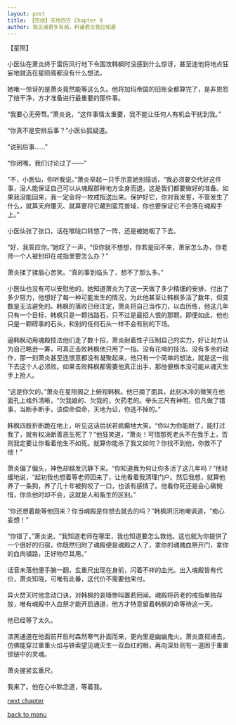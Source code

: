 ```yaml
---
layout: post
title: 【完结】天地四方 Chapter 9
author: 我见诸君多有病，料诸君见我应如是
---
```




【星陨】<br><br>小医仙在萧炎终于雷厉风行地下令围攻韩枫时没感到什么惊讶，甚至连他将地点狂妄地就选在星陨阁都没有什么想法。<br><br>她唯一惊讶的是萧炎竟然能等这么久。他将加玛帝国的旧账全都算完了，是非恩怨了结干净，方才准备进行最重要的那件事。<br><br>“我要心无旁骛。”萧炎说，“这件事情太重要，我不能让任何人有机会干扰到我。”<br><br>“你真不是安排后事？”小医仙狐疑道。<br><br>“说到后事……”<br><br>“你闭嘴。我们讨论过了——”<br><br>“不，小医仙，你听我说。”萧炎举起一只手示意她别插话，“我必须要交代好这件事，没人能保证自己可以从魂殿那种地方全身而退，这是我们都要做好的准备。如果我没能回来，我一定会将一枚戒指送出来。保护好它，你对我发誓，不管发生了什么，就算天府覆灭、就算要将它藏到蛮荒兽域，你也要保证它不会落在魂殿手上。”<br><br>小医仙张了张口，话在喉咙口转悠了一阵，还是被她咽了下去。<br><br>“好，我答应你。”她叹了一声，“但你就不想想，你若是回不来，萧家怎么办，你老师一个人被封印在戒指里要怎么办？”<br><br>萧炎揉了揉眉心苦笑。“真的事到临头了，想不了那么多。”<br><br>小医仙也没有可以安慰他的。她知道萧炎为了这一天做了多少精细的安排、付出了多少努力，他想好了每一种可能发生的情况，为此他甚至让韩枫多活了数年，但变数是无法避免的。韩枫的落败已经注定，萧炎将自己当作刀，以血历练，他这几年只有一个目标，韩枫只是一颗挡路石，只不过是最招人恨的那颗。即便如此，他也只是一颗碍事的石头，和别的任何石头一样不会有别的下场。<br><br>逼韩枫动用魂殿技法他们走了数十招，萧炎耐着性子压制自己的实力，好让对方认为自己略逊一筹，可真正击败韩枫他只用了一指。没有花哨的技法、没有多余的动作，那一刻萧炎甚至连恨意都没有凝聚起来，他只有一个简单的想法，就是这一指下去这个人必须败。如果击败韩枫都需要他真正出手，那他便根本没可能从魂灭生手上抢人。<br><br>“这是你欠的。”萧炎在星陨阁之上俯视韩枫。他已摘了面具，此刻冰冷的微笑在他面孔上格外清晰，“欠我娘的、欠我的，欠药老的。举头三尺有神明，但凡做了错事，当断手断手，该偿命偿命，天地为证，你逃不掉的。”<br><br>韩枫四肢折断跪在地上，听见这话后状若疯癫地大笑。“你以为你能耐了，能打过我了，就有权决断善恶生死了？”他狂笑道，“萧炎！可惜那死老头不在我手上，否则我定要让你看着他生不如死。就算你能杀了我又如何？你找不到他，你救不了他！”<br><br>萧炎偏了偏头，神色却越发沉静下来。“你知道我为何让你多活了这几年吗？”他轻缓地说，“起初我也想着等老师回来了，让他看着我清理门户。然后我想，就算他养了一条狗，养了几十年被狗咬了一口，也该有感情了。他看你死还是会心痛惋惜，你杀他时却不会，这就是人和畜生的区别。”<br><br>“你还想着能等他回来？你当魂殿是你想去就去的吗？”韩枫阴沉地嘲讽道，“痴心妄想！”<br><br>“你错了。”萧炎说，“我知道老师在哪里，我也知道要怎么救他。这也就为你提供了一个很好的归宿，你既然归附了魂殿便是魂殿之人了，拿你的魂魄血祭开门，拿你的血肉铺路，正好物尽其用。”<br><br>话音未落他便手腕一翻，玄重尺出现在身前，闪着不祥的血光。出入魂殿皆有代价，萧炎知晓，可唯有此番，这代价不需要他来付。<br><br>异火焚天时他念动口诀，对韩枫的哀嚎惨叫置若罔闻。魂殿将药老的戒指单独存放，唯有魂殿中人血祭才能开启通道，他方才特意留着韩枫的命等待这一天。<br><br>他已经等了太久。<br><br>漆黑通道在他面前开启时森然寒气扑面而来，更向里是幽幽鬼火。萧炎直视进去，仿佛能穿过重重火焰与铁索望见魂灭生一双血红的眼，再向深处则有一道困于重重锁链中的灵魂。<br><br>萧炎握紧玄重尺。<br><br>我来了。他在心中默念道，等着我。

[next chapter](https://allforyanchen.github.io/2020/07/18/post-28-chapter-10.html)

[back to manu](https://allforyanchen.github.io/2020/07/18/post-28.html)
